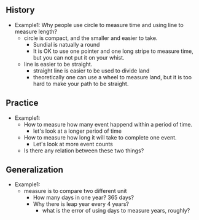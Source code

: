 ## History
* Example1: Why people use circle to measure time and using line to measure length?
  * circle is compact, and the smaller and easier to take. 
    * Sundial is natually a round
    * It is OK to use one pointer and one long stripe to measure time, but you can not put it on your whist.
  * line is easier to be straight.
    * straight line is easier to be used to divide land
    * theoretically one can use a wheel to measure land, but it is too hard to make your path to be straight.
## Practice
* Example1: 
  * How to measure how many event happend within a period of time.
    * let's look at a longer period of time
  * How to measure how long it will take to complete one event.
    * Let's look at more event counts
  * Is there any relation between these two things?  
## Generalization
* Example1:
  * measure is to compare two different unit
    * How many days in one year? 365 days?
    * Why there is leap year every 4 years? 
      * what is the error of using days to measure years, roughly?

